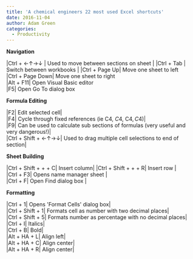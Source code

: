```yaml
---
title: 'A chemical engineers 22 most used Excel shortcuts'
date: 2016-11-04
author: Adam Green
categories:
  - Productivity
---
```


**Navigation**

|Ctrl + ←↑→↓ |	Used to move between sections on sheet |
|Ctrl + Tab |	Switch between workbooks |
|Ctrl + Page Up|	Move one sheet to left			
|Ctrl + Page Down|	Move one sheet to right			
|Alt + F11|	Open Visual Basic editor			
|F5|	Open Go To dialog box

**Formula Editing**

|F2|	Edit selected cell|			
|F4|	Cycle through fixed references (ie C4, $C$4, C$4, C$4)|			
|F9|	Can be used to calculate sub sections of formulas (very useful and very dangerous!)|			
|Ctrl + Shift + ←↑→↓|	Used to drag multiple cell selections to end of section|

**Sheet Building**

|Ctrl + Shift + + + C|	Insert column|
|Ctrl + Shift + + + R|	Insert row |			
|Ctrl + F3|	Opens name manager sheet |			
|Ctrl + F|	Open Find dialog box |

**Formatting**

|Ctrl + 1|	Opens 'Format Cells' dialog box|			
|Ctrl + Shift + 1|	Formats cell as number with two decimal places|			
|Ctrl + Shift + 5|	Formats number as percentage with no decimal places|			
|Ctrl + I|	Italics|			
|Ctrl + B|	Bold|			
|Alt + HA + L|	Align left|			
|Alt + HA + C|	Align center|			
|Alt + HA + R|	Align center|
